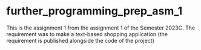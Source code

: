 # further_programming_prep_asm_1
This is the assignment 1 from the assignment 1 of the Semester 2023C. The requirement was to make a text-based shopping application (the requirement is published alongside the code of the project)
